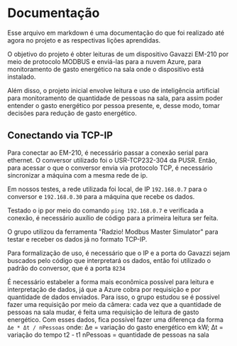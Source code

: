 # Documentação

Esse arquivo em markdown é uma documentação do que foi realizado até agora no projeto e as respectivas lições aprendidas.

O objetivo do projeto é obter leituras de um dispositivo Gavazzi EM-210 por meio de protocolo MODBUS e enviá-las para a nuvem Azure, para monitoramento de gasto energético na sala onde o dispositivo está instalado. 

Além disso, o projeto inicial envolve leitura e uso de inteligência artificial para monitoramento de quantidade de pessoas na sala, para assim poder entender o gasto energético por pessoa presente, e, desse modo, tomar decisões para redução de gasto energético.




## Conectando via TCP-IP

Para conectar ao EM-210, é necessário passar a conexão serial para ethernet. O conversor utilizado foi o USR-TCP232-304 da PUSR. Então, para acessar o que o conversor envia via protocolo TCP, é necessário sincronizar a máquina com a mesma rede de ip. 

Em nossos testes, a rede utilizada foi local, de IP ```192.168.0.7``` para o conversor e ```192.168.0.30``` para a máquina que recebe os dados. 

Testado o ip por meio do comando ```ping 192.168.0.7``` e verificada a conexão, é necessário auxílio de código para a primeira leitura ser feita.

O grupo utilizou da ferramenta "Radzio! Modbus Master Simulator" para testar e receber os dados já no formato TCP-IP.

Para formalização de uso, é necessário que o IP e a porta do Gavazzi sejam buscados pelo código que interpretará os dados, então foi utilizado o padrão do conversor, que é a porta ```8234```

É necessário estabeler a forma mais econômica possível para leitura e interpretação de dados, já que a Azure cobra por requisição e por quantidade de dados enviados. Para isso, o grupo estudou se é possivel fazer uma requisição por meio da câmera: cada vez que a quantidade de pessoas na sala mudar, é feita uma requisição de leitura de gasto energético. Com esses dados, fica possível fazer uma diferença da forma ```Δe * Δt / nPessoas``` onde: 
  Δe = variação do gasto energético em kW;
  Δt = variação do tempo t2 - t1
  nPessoas = quantidade de pessoas na sala
  




